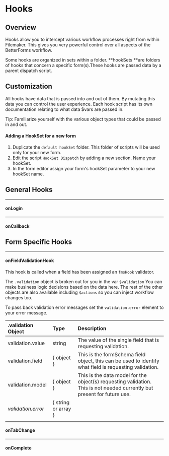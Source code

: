 # Hooks

## Overview

Hooks allow you to intercept various workflow processes right from within Filemaker. This gives you very powerful control over all aspects of the BetterForms workflow.

Some hooks are organized in sets within a folder. **hookSets **are folders of hooks that concern a specific form\(s\).These hooks are passed data by a parent dispatch script.

## Customization

All hooks have data that is passed into and out of them. By mutating this data you can control the user experience.  Each hook script has its own documentation relating to what data $vars are passed in.

Tip: Familiarize yourself with the various object types that could be passed in and out.

#### Adding a HookSet for a new form

1. Duplicate the `default hookSet` folder. This folder of scripts will be used only for your new form.
2. Edit the script `HookSet Dispatch` by adding a new section. Name your hookSet. 
3. In the form editor assign your form's hookSet parameter to your new hookSet name.

## General Hooks

---

#### onLogin

---

#### onCallback

## Form Specific Hooks

---

#### onFieldValidationHook

This hook is called when a field has been assigned an `fmsHook` validator.

The `.validation` object is broken out for you in the var `$validation` You can make business logic decisions based on the data here. The rest of the other objects are also available including `$actions` so you can inject workflow changes too.

To pass back validation error messages set the `validation.error` element to your error message.



| .validation Object | Type | Description |
| :--- | :--- | :--- |
| validation.value | string | The value of the single field that is requesting validation. |
| validation.field | { object } | This is the formSchema field object, this can be used to identify what field is requesting validation. |
| validation.model | { object } | This is the data model for the object\(s\) requesting validation. This is not needed currently but present for future use. |
| _validation.error_ | { string or array } |  |
|  |  |  |

#### 

#### onTabChange

---

#### onComplete



